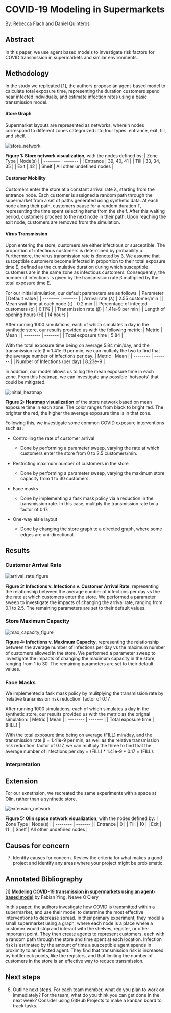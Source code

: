 # COVID-19 Modeling in Supermarkets

By: Rebecca Flach and Daniel Quinteros

## Abstract
In this paper, we use agent based models to investigate risk factors for COVID transmission in supermarkets and similar environments. 

## Methodology

In the study we replicated [1], the authors propose an agent-based model to calculate total exposure time, representing the duration customers spend near infected individuals, and estimate infection rates using a basic transmission model.

#### Store Graph

Supermarket layouts are represented as networks, wherein nodes correspond to different zones categorized into four types: entrance, exit, till, and shelf.

![store_network](https://github.com/RebeccaFlach/covid-modeling/assets/47285707/3f6a30cc-4356-48cb-869a-645037e10851)

**Figure 1: Store network visualization**, with the nodes defined by:
| Zone Type | Node(s) |
| -------- | ------- |
| Entrance | 39, 40, 41 |
| Till | 33, 34, 35 |
| Exit | 42 |
| Shelf | All other undefined nodes |

#### Customer Mobility

Customers enter the store at a constant arrival rate λ, starting from the entrance node. Each customer is assigned a random path through the supermarket from a set of paths generated using synthetic data. At each node along their path, customers pause for a random duration T, representing the time spent selecting items from the shelf. After this waiting period, customers proceed to the next node in their path. Upon reaching the exit node, customers are removed from the simulation.

#### Virus Transmission

Upon entering the store, customers are either infectious or susceptible. The proportion of infectious customers is determined by probability p. Furthermore, the virus transmission rate is denoted by β. We assume that susceptible customers become infected in proportion to their total exposure time E, defined as the cumulative duration during which susceptible customers are in the same zone as infectious customers. Consequently, the number of infections is given by the transmission rate β multiplied by the total exposure time E.

For our initial simulation, our default parameters are as follows:
| Parameter | Default value |
| -------- | ------- |
| Arrival rate (λ) | 2.55 customer/min |
| Mean wait time at each node (τ) | 0.2 min |
| Percentage of infected customers (p) | 0.11% |
| Transmission rate (β) | 1.41e-9 per min |
| Length of opening hours (H) | 14 hours |

After running 1000 simulations, each of which simulates a day in the synthetic store, our results provided us with the following metric:
| Metric | Mean |
| -------- | ------- |
| Total exposure time | 5.84 |

With the total exposure time being on average 5.84 min/day, and the transmission rate β = 1.41e-9 per min, we can multiply the two to find that the average number of infections per day.
| Metric | Mean |
| -------- | ------- |
| Number of Infections (per day) | 8.23e-9 |

In addition, our model allows us to log the mean exposure time in each zone. From this heatmap, we can investigate any possible 'hotspots' that could be mitigated.  

![initial_heatmap](https://github.com/RebeccaFlach/covid-modeling/assets/47285707/5bf27058-0087-4c44-b4f2-94ee5b296b73)

**Figure 2: Heatmap visualization** of the store network based on mean exposure time in each zone. The color ranges from black to bright red. The brighter the red, the higher the average exposure time is in that zone.

Following this, we investigate some common COVID exposure interventions such as:

* Controlling the rate of customer arrival
    * Done by performing a parameter sweep, varying the rate at which customers enter the store from 0 to 2.5 customers/min.

* Restricting maximum number of customers in the store
    * Done by performing a parameter sweep, varying the maximum store capacity from 1 to 30 customers.

* Face masks
    * Done by implementing a fask mask policy via a reduction in the transmission rate. In this case, mulitply the transmission rate by a factor of 0.17. 

* One-way aisle layout
    * Done by changing the store graph to a directed graph, where some edges are uni-directional. 

## Results

### Customer Arrival Rate

![arrival_rate_figure](https://github.com/RebeccaFlach/covid-modeling/assets/47285707/dce121a0-2e7c-43b0-a068-6aa552deaa68)

**Figure 3: Infections v. Infections v. Customer Arrival Rate**, representing the relationship between the average number of infections per day vs the the rate at which customers enter the store. We performed a parameter sweep to investigate the impacts of changing the arrival rate, ranging from 0.1 to 2.5. The remaining parameters are set to their default values. 

### Store Maximum Capacity

![max_capacity_figure](https://github.com/RebeccaFlach/COVID-modeling/assets/47285707/37f0883e-f6d0-426b-85fe-17559ce86f73)

**Figure 4: Infections v. Maximum Capacity**, representing the relationship between the average number of infections per day vs the maximum number of customers allowed in the store. We performed a parameter sweep to investigate the impacts of changing the maximum capacity in the store, ranging from 1 to 30. The remaining parameters are set to their default values. 

### Face Masks

We implemented a fask mask policy by mulitplying the transmission rate by 'relative transmission risk reduction' factor of 0.17.

After running 1000 simulations, each of which simulates a day in the synthetic store, our results provided us with the metric as the orignal simulation:
| Metric | Mean |
| -------- | ------- |
| Total exposure time | (FILL) |

With the total exposure time being on average (FILL) min/day, and the transmission rate β = 1.41e-9 per min, as well as the relative transmission risk reduction' factor of 0.17, we can multiply the three to find that the average number of infections per day = (FILL) * 1.41e-9 * 0.17 = (FILL).

### Interpretation



## Extension

For our exnetnsion, we recreated the same experiments with a space at Olin, rather than a synthetic store.

![extension_network](https://github.com/RebeccaFlach/covid-modeling/assets/47285707/8cc31e98-dc57-4858-a753-d8d0f2c2c09b)

**Figure 5: Olin space network visualization**, with the nodes defined by:
| Zone Type | Node(s) |
| -------- | ------- |
| Entrance | 0 |
| Till | 10 |
| Exit | 11 |
| Shelf | All other undefined nodes |


## Causes for concern

7) Identify causes for concern.  Review the criteria for what makes a good project and identify any areas where your project might be problematic.

## Annotated Bibliography
[1] [**Modeling COVID-19 transmission in supermarkets using an agent-based model**](https://www.semanticscholar.org/reader/17a2627fca7585df99f9d214831992a3756ed772) by Fabian Ying, Neave O’Clery

In this paper, the authors investigate how COVID is transmitted within a supermarket, and use their model to determine the most effective interventions to decrease spread. In their primary experiment, they model a small supermarket using a graph, where each node is a place where a customer would stop and interact with the shelves, register, or other important point. They then create agents to represent customers, each with a random path through the store and time spent at each location. Infection risk is estimated by the amount of time a susceptible agent spends in proximity to an infected agent. They find that transmission risk is increased by bottleneck points, like the registers, and that limiting the number of customers in the store is an effective way to reduce transmission.

## Next steps
8) Outline next steps.  For each team member, what do you plan to work on immediately?  For the team, what do you think you can get done in the next week?  Consider using GitHub Projects to make a kanban board to track tasks.

 
